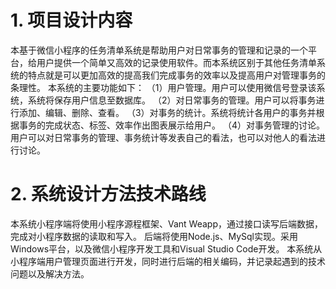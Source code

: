 # 1. 项目设计内容
本基于微信小程序的任务清单系统是帮助用户对日常事务的管理和记录的一个平台，给用户提供一个简单又高效的记录使用软件。而本系统区别于其他任务清单系统的特点就是可以更加高效的提高我们完成事务的效率以及提高用户对管理事务的条理性。
本系统的主要功能如下：
   （1）用户管理。用户可以使用微信号登录该系统，系统将保存用户信息至数据库。
   （2）对日常事务的管理。用户可以将事务进行添加、编辑、删除、查看。
   （3）对事务的统计。系统将统计各用户的事务并根据事务的完成状态、标签、效率作出图表展示给用户。
   （4）对事务管理的讨论。用户可以对日常事务的管理、事务统计等发表自己的看法，也可以对他人的看法进行讨论。
# 2. 系统设计方法技术路线
   本系统小程序端将使用小程序源程框架、Vant Weapp，通过接口读写后端数据，完成对小程序数据的读取和写入。
   后端将使用Node.js、MySql实现。采用Windows平台，以及微信小程序开发工具和Visual Studio Code开发。
   本系统从小程序端用户管理页面进行开发，同时进行后端的相关编码，并记录起遇到的技术问题以及解决方法。
